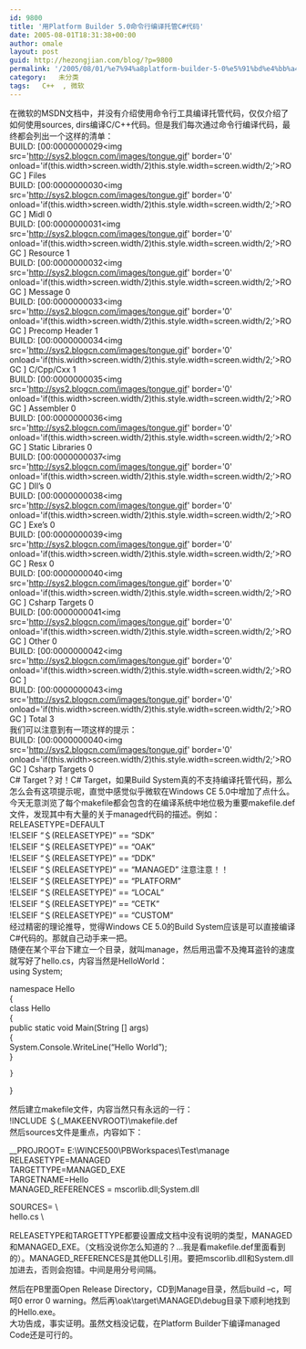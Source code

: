 ```yaml
---
id: 9800
title: '用Platform Builder 5.0命令行编译托管C#代码'
date: 2005-08-01T18:31:38+00:00
author: omale
layout: post
guid: http://hezongjian.com/blog/?p=9800
permalink: '/2005/08/01/%e7%94%a8platform-builder-5-0%e5%91%bd%e4%bb%a4%e8%a1%8c%e7%bc%96%e8%af%91%e6%89%98%e7%ae%a1c%e4%bb%a3%e7%a0%81/'
category:   未分类
tags:   C++  , 微软
---
```

在微软的MSDN文档中，并没有介绍使用命令行工具编译托管代码，仅仅介绍了如何使用sources, dirs编译C/C++代码。但是我们每次通过命令行编译代码，最终都会列出一个这样的清单：  
BUILD: [00:0000000029<img src='http://sys2.blogcn.com/images/tongue.gif' border='0' onload='if(this.width>screen.width/2)this.style.width=screen.width/2;&#8217;>ROGC ]                      Files  
BUILD: [00:0000000030<img src='http://sys2.blogcn.com/images/tongue.gif' border='0' onload='if(this.width>screen.width/2)this.style.width=screen.width/2;&#8217;>ROGC ] Midl                     0  
BUILD: [00:0000000031<img src='http://sys2.blogcn.com/images/tongue.gif' border='0' onload='if(this.width>screen.width/2)this.style.width=screen.width/2;&#8217;>ROGC ] Resource                 1  
BUILD: [00:0000000032<img src='http://sys2.blogcn.com/images/tongue.gif' border='0' onload='if(this.width>screen.width/2)this.style.width=screen.width/2;&#8217;>ROGC ] Message                  0  
BUILD: [00:0000000033<img src='http://sys2.blogcn.com/images/tongue.gif' border='0' onload='if(this.width>screen.width/2)this.style.width=screen.width/2;&#8217;>ROGC ] Precomp Header           1  
BUILD: [00:0000000034<img src='http://sys2.blogcn.com/images/tongue.gif' border='0' onload='if(this.width>screen.width/2)this.style.width=screen.width/2;&#8217;>ROGC ] C/Cpp/Cxx                1  
BUILD: [00:0000000035<img src='http://sys2.blogcn.com/images/tongue.gif' border='0' onload='if(this.width>screen.width/2)this.style.width=screen.width/2;&#8217;>ROGC ] Assembler                0  
BUILD: [00:0000000036<img src='http://sys2.blogcn.com/images/tongue.gif' border='0' onload='if(this.width>screen.width/2)this.style.width=screen.width/2;&#8217;>ROGC ] Static Libraries         0  
BUILD: [00:0000000037<img src='http://sys2.blogcn.com/images/tongue.gif' border='0' onload='if(this.width>screen.width/2)this.style.width=screen.width/2;&#8217;>ROGC ] Dll&#8217;s                    0  
BUILD: [00:0000000038<img src='http://sys2.blogcn.com/images/tongue.gif' border='0' onload='if(this.width>screen.width/2)this.style.width=screen.width/2;&#8217;>ROGC ] Exe&#8217;s                    0  
BUILD: [00:0000000039<img src='http://sys2.blogcn.com/images/tongue.gif' border='0' onload='if(this.width>screen.width/2)this.style.width=screen.width/2;&#8217;>ROGC ] Resx                     0  
BUILD: [00:0000000040<img src='http://sys2.blogcn.com/images/tongue.gif' border='0' onload='if(this.width>screen.width/2)this.style.width=screen.width/2;&#8217;>ROGC ] Csharp Targets           0  
BUILD: [00:0000000041<img src='http://sys2.blogcn.com/images/tongue.gif' border='0' onload='if(this.width>screen.width/2)this.style.width=screen.width/2;&#8217;>ROGC ] Other                    0  
BUILD: [00:0000000042<img src='http://sys2.blogcn.com/images/tongue.gif' border='0' onload='if(this.width>screen.width/2)this.style.width=screen.width/2;&#8217;>ROGC ]  
BUILD: [00:0000000043<img src='http://sys2.blogcn.com/images/tongue.gif' border='0' onload='if(this.width>screen.width/2)this.style.width=screen.width/2;&#8217;>ROGC ] Total                    3  
我们可以注意到有一项这样的提示：  
BUILD: [00:0000000040<img src='http://sys2.blogcn.com/images/tongue.gif' border='0' onload='if(this.width>screen.width/2)this.style.width=screen.width/2;&#8217;>ROGC ] Csharp Targets           0  
C# Target？对！C# Target，如果Build System真的不支持编译托管代码，那么怎么会有这项提示呢，直觉中感觉似乎微软在Windows CE 5.0中增加了点什么。  
今天无意浏览了每个makefile都会包含的在编译系统中地位极为重要makefile.def文件，发现其中有大量的关于managed代码的描述。例如：  
RELEASETYPE=DEFAULT  
!ELSEIF &#8220;＄(RELEASETYPE)&#8221; == &#8220;SDK&#8221;  
!ELSEIF &#8220;＄(RELEASETYPE)&#8221; == &#8220;OAK&#8221;  
!ELSEIF &#8220;＄(RELEASETYPE)&#8221; == &#8220;DDK&#8221;  
!ELSEIF &#8220;＄(RELEASETYPE)&#8221; == &#8220;MANAGED&#8221;   注意注意！！  
!ELSEIF &#8220;＄(RELEASETYPE)&#8221; == &#8220;PLATFORM&#8221;  
!ELSEIF &#8220;＄(RELEASETYPE)&#8221; == &#8220;LOCAL&#8221;  
!ELSEIF &#8220;＄(RELEASETYPE)&#8221; == &#8220;CETK&#8221;  
!ELSEIF &#8220;＄(RELEASETYPE)&#8221; == &#8220;CUSTOM&#8221;  
经过精密的理论推导，觉得Windows CE 5.0的Build System应该是可以直接编译C#代码的。那就自己动手来一把。  
随便在某个平台下建立一个目录，就叫manage，然后用迅雷不及掩耳盗铃的速度就写好了hello.cs，内容当然是HelloWorld：  
using System;

namespace Hello  
{  
    class Hello  
    {  
        public static void Main(String [] args)  
        {  
            System.Console.WriteLine(&#8220;Hello World&#8221;);  
        }  
          
    }  
}

然后建立makefile文件，内容当然只有永远的一行：  
!INCLUDE ＄(_MAKEENVROOT)\makefile.def  
然后sources文件是重点，内容如下：

__PROJROOT= E:\WINCE500\PBWorkspaces\Test\manage  
RELEASETYPE=MANAGED  
TARGETTYPE=MANAGED_EXE  
TARGETNAME=Hello  
MANAGED_REFERENCES = mscorlib.dll;System.dll

SOURCES= \  
  hello.cs \

RELEASETYPE和TARGETTYPE都要设置成文档中没有说明的类型，MANAGED和MANAGED\_EXE。（文档没说你怎么知道的？…我是看makefile.def里面看到的）。MANAGED\_REFERENCES是其他DLL引用。要把mscorlib.dll和System.dll加进去，否则会抱错。中间是用分号间隔。

然后在PB里面Open Release Directory，CD到Manage目录，然后build –c，呵呵0 error 0 warning。然后再\oak\target\MANAGED\debug目录下顺利地找到的Hello.exe。  
大功告成，事实证明。虽然文档没记载，在Platform Builder下编译managed Code还是可行的。
